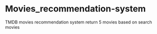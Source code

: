 # Movies_recommendation-system
TMDB movies recommendation system return 5 movies based on search movies
